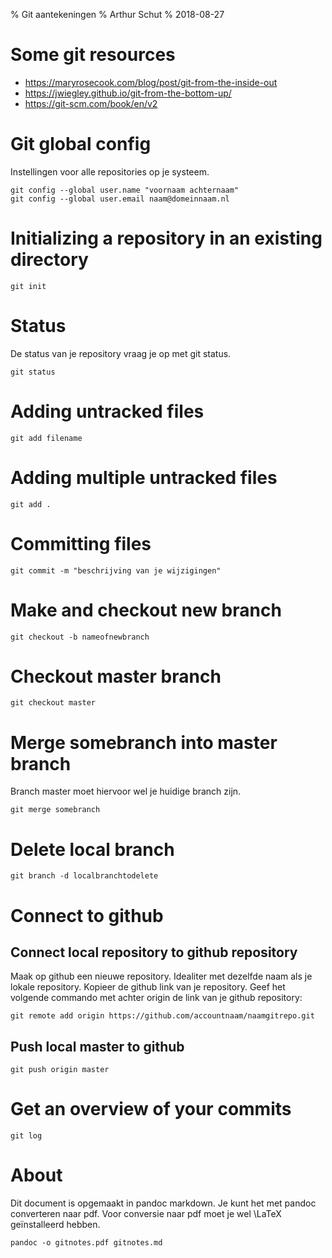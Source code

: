 % Git aantekeningen
% Arthur Schut
% 2018-08-27

# Some git resources
- https://maryrosecook.com/blog/post/git-from-the-inside-out
- https://jwiegley.github.io/git-from-the-bottom-up/
- https://git-scm.com/book/en/v2

# Git global config
Instellingen voor alle repositories op je systeem.

~~~~ {#globalconfig .bash .numberLines}
git config --global user.name "voornaam achternaam"
git config --global user.email naam@domeinnaam.nl
~~~~~~~~~~~~~~~~~~~~~~~~~~~~~~

# Initializing a repository in an existing directory

~~~~ {#gitinit .bash .numberLines}
git init
~~~~~~~~~~~~~~~~~~~~~~~~~~~~~~

# Status
De status van je repository vraag je op met git status.

~~~~ {#gitstatus .bash .numberLines}
git status
~~~~~~~~~~~~~~~~~~~~~~~~~~~~~~

# Adding untracked files

~~~~ {#gitadd .bash .numberLines}
git add filename
~~~~~~~~~~~~~~~~~~~~~~~~~~~~~~

# Adding multiple untracked files

~~~~ {#gitaddmultiple .bash .numberLines}
git add .
~~~~~~~~~~~~~~~~~~~~~~~~~~~~~~

# Committing files

~~~~ {#gitcommit .bash .numberLines}
git commit -m "beschrijving van je wijzigingen"
~~~~~~~~~~~~~~~~~~~~~~~~~~~~~~

# Make and checkout new branch

~~~~ {#makebranch .bash .numberLines}
git checkout -b nameofnewbranch
~~~~~~~~~~~~~~~~~~~~~~~~~~~~~~

# Checkout master branch

~~~~ {#checkoutmaster .bash .numberLines}
git checkout master
~~~~~~~~~~~~~~~~~~~~~~~~~~~~~~

# Merge somebranch into master branch
Branch master moet hiervoor wel je huidige branch zijn.

~~~~ {#gitmerge .bash .numberLines}
git merge somebranch
~~~~~~~~~~~~~~~~~~~~~~~~~~~~~~

# Delete local branch

~~~~ {#gitdelbranch .bash .numberLines}
git branch -d localbranchtodelete
~~~~~~~~~~~~~~~~~~~~~~~~~~~~~~

# Connect to github
## Connect local repository to github repository
Maak op github een nieuwe repository. Idealiter met dezelfde naam als je lokale
repository. Kopieer de github link van je repository. Geef het volgende
commando met achter origin de link van je github repository:

~~~~ {#connectremote .bash .numberLines}
git remote add origin https://github.com/accountnaam/naamgitrepo.git
~~~~~~~~~~~~~~~~~~~~~~~~~~~~~~

## Push local master to github

~~~~ {#pushtoremote .bash .numberLines}
git push origin master
~~~~~~~~~~~~~~~~~~~~~~~~~~~~~~

# Get an overview of your commits

~~~~ {#gitlog .bash .numberLines}
git log
~~~~~~~~~~~~~~~~~~~~~~~~~~~~~~

# About

Dit document is opgemaakt in pandoc markdown. Je kunt het met pandoc
converteren naar pdf. Voor conversie naar pdf moet je wel \LaTeX geïnstalleerd
hebben.

~~~~ {#pandocconvert .bash .numberLines}
pandoc -o gitnotes.pdf gitnotes.md
~~~~~~~~~~~~~~~~~~~~~~~~~~~~~~
